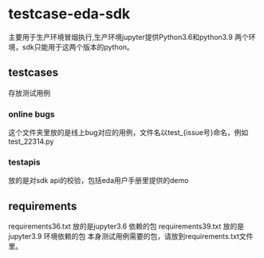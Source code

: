 # testcase-eda-sdk
主要用于生产环境冒烟执行,生产环境jupyter提供Python3.6和python3.9 两个环境，sdk只能用于这两个版本的python。

## testcases
存放测试用例

### online bugs 
这个文件夹里放的是线上bug对应的用例，文件名以test_{issue号}命名，例如test_22314.py

### testapis
放的是对sdk api的校验，包括eda用户手册里提供的demo

## requirements
requirements36.txt 放的是jupyter3.6 依赖的包
requirements39.txt 放的是jupyter3.9 环境依赖的包
本身测试用例需要的包，请放到requirements.txt文件里。